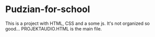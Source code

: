 # Pudzian-for-school

This is a project with HTML, CSS and a some js. It's not organized so good... PROJEKTAUDIO.HTML is the main file.

